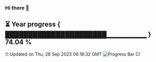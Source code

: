 ### Hi there 👋
⏳ Year progress { ██████████████████████▁▁▁▁▁▁▁▁ } 74.04 %
---
⏰ Updated on Thu, 28 Sep 2023 06:18:32 GMT
![Progress Bar CI](https://github.com/liununu/liununu/workflows/Progress%20Bar%20CI/badge.svg)
